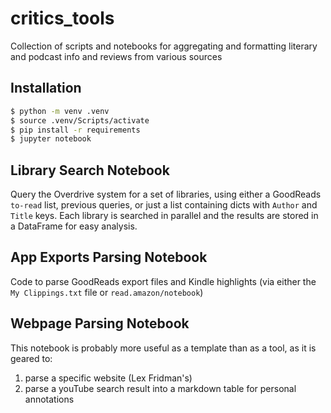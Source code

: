 # critics_tools
Collection of scripts and notebooks for aggregating and formatting literary and podcast info and reviews from various sources

## Installation
```bash
$ python -m venv .venv
$ source .venv/Scripts/activate
$ pip install -r requirements
$ jupyter notebook
```

## Library Search Notebook
Query the Overdrive system for a set of libraries, using either a GoodReads `to-read` list, previous queries, or just a list containing dicts with `Author` and `Title` keys.  Each library is searched in parallel and the results are stored in a DataFrame for easy analysis. 

## App Exports Parsing Notebook
Code to parse GoodReads export files and Kindle highlights (via either the `My Clippings.txt` file or `read.amazon/notebook`)

## Webpage Parsing Notebook
This notebook is probably more useful as a template than as a tool, as it is geared to:
1. parse a specific website (Lex Fridman's)
2. parse a youTube search result into a markdown table for personal annotations